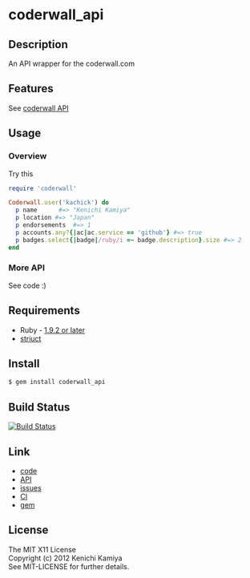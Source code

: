 coderwall_api
=============

Description
-----------

An API wrapper for the coderwall.com


Features
--------

See [coderwall API](https://coderwall.com/api)

Usage
-----

### Overview

Try this

```ruby
require 'coderwall'

Coderwall.user('kachick') do
  p name      #=> "Kenichi Kamiya"
  p location #=> "Japan"
  p endorsements  #=> 1
  p accounts.any?{|ac|ac.service == 'github'} #=> true
  p badges.select{|badge|/ruby/i =~ badge.description}.size #=> 2
end
```

### More API

See code :)

Requirements
-------------

* Ruby - [1.9.2 or later](http://travis-ci.org/#!/kachick/coderwall_api)
* [striuct](https://github.com/kachick/striuct)

Install
-------

```bash
$ gem install coderwall_api
```

Build Status
-------------

[![Build Status](https://secure.travis-ci.org/kachick/coderwall_api.png)](http://travis-ci.org/kachick/coderwall_api)

Link
----

* [code](https://github.com/kachick/coderwall_api)
* [API](http://kachick.github.com/coderwall_api/yard/frames.html)
* [issues](https://github.com/kachick/coderwall_api/issues)
* [CI](http://travis-ci.org/#!/kachick/coderwall_api)
* [gem](https://rubygems.org/gems/coderwall_api)

License
--------

The MIT X11 License  
Copyright (c) 2012 Kenichi Kamiya  
See MIT-LICENSE for further details.

